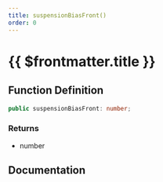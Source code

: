 ```yaml
---
title: suspensionBiasFront()
order: 0
---
```


# {{ $frontmatter.title }}

<!--@include: ./suspensionBiasFront_partial_header.md-->

## Function Definition

```ts
public suspensionBiasFront: number;
```

### Returns

* number

## Documentation

<!--@include: ./suspensionBiasFront_partial_footer.md-->
